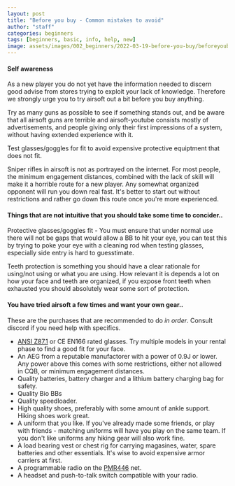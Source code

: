 ```yaml
---
layout: post
title: "Before you buy - Common mistakes to avoid"
author: "staff"
categories: beginners
tags: [beginners, basic, info, help, new]
image: assets/images/002_beginners/2022-03-19-before-you-buy/beforeyoubuy.png
---
```


#### Self awareness
As a new player you do not yet have the information needed to discern good advise from stores trying to exploit your lack of knowledge. Therefore we strongly urge you to try airsoft out a bit before you buy anything. 

Try as many guns as possible to see if something stands out, and be aware that all airsoft guns are terrible and airsoft-youtube consists mostly of advertisements, and people giving only their first impressions of a system, without having extended experience with it.

Test glasses/goggles for fit to avoid expensive protective equiptment that does not fit.

Sniper rifles in airsoft is not as portrayed on the internet. For most people, the minimum engagement distances, combined with the lack of skill will make it a horrible route for a new player. 
Any somewhat organized opponent will run you down real fast. It's better to start out without restrictions and rather go down this route once you're more experienced. 

#### Things that are not intuitive that you should take some time to concider..

Protective glasses/goggles fit - You must ensure that under normal use there will not be gaps that would allow a BB to hit your eye, you can test this by trying to poke your eye with a cleaning rod when testing glasses, especially side entry is hard to guesstimate.

Teeth protection is something you should have a clear rationale for using/not using or what you are using. How relevant it is depends a lot on how your face and teeth are organized, if you expose front teeth when exhausted you should absolutely wear some sort of protection. 

#### You have tried airsoft a few times and want your own gear.. 

These are the purchases that are recommended to do *in order*. Consult discord if you need help with specifics. 

* [ANSI Z87.1](https://blog.ansi.org/2020/04/ansi-isea-z87-1-2020-safety-glasses-eye-face/) or CE EN166 rated glasses. Try multiple models in your rental phase to find a good fit for your face.
* An AEG from a reputable manufactorer with a power of 0.9J or lower. Any power above this comes with some restrictions, either not allowed in CQB, or minimum engagement distances.
* Quality batteries, battery charger and a lithium battery charging bag for safety.
* Quality Bio BBs
* Quality speedloader. 
* High quality shoes, preferably with some amount of ankle support. Hiking shoes work great.
* A uniform that you like. If you've already made some friends, or play with friends - matching uniforms will have you play on the same team. If you don't like uniforms any hiking gear will also work fine.
* A load bearing vest or chest rig for carrying magasines, water, spare batteries and other essentials. It's wise to avoid expensive armor carriers at first.
* A programmable radio on the [PMR446](../PMR446-channels) net.
* A headset and push-to-talk switch compatible with your radio.

